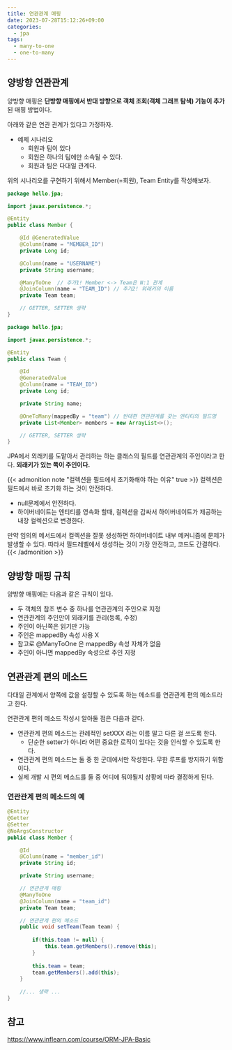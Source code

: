 ```yaml
---
title: 연관관계 매핑
date: 2023-07-28T15:12:26+09:00
categories:
  - jpa
tags: 
  - many-to-one
  - one-to-many
---
```


## 양방향 연관관계

양방향 매핑은 **단방향 매핑에서 반대 방향으로 객체 조회(객체 그래프 탐색) 기능이 추가**된 매핑 방법이다.

아래와 같은 연관 관계가 있다고 가정하자.

- 예제 시나리오
  - 회원과 팀이 있다
  - 회원은 하나의 팀에만 소속될 수 있다.
  - 회원과 팀은 다대일 관계다.

위의 시나리오를 구현하기 위해서 Member(=회원), Team Entity를 작성해보자.

```java
package hello.jpa;

import javax.persistence.*;

@Entity
public class Member {

    @Id @GeneratedValue
    @Column(name = "MEMBER_ID")
    private Long id;

    @Column(name = "USERNAME")
    private String username;

    @ManyToOne	// 추가1! Member <-> Team은 N:1 관계
    @JoinColumn(name = "TEAM_ID") // 추가2! 외래키의 이름
    private Team team;

    // GETTER, SETTER 생략
}
```

```java
package hello.jpa;

import javax.persistence.*;

@Entity
public class Team {

    @Id
    @GeneratedValue
    @Column(name = "TEAM_ID")
    private Long id;

    private String name;

    @OneToMany(mappedBy = "team") // 반대편 연관관계를 갖는 엔티티의 필드명
    private List<Member> members = new ArrayList<>();

    // GETTER, SETTER 생략
}
```

JPA에서 외래키를 도맡아서 관리하는 하는 클래스의 필드를 연관관계의 주인이라고 한다. **외래키가 있는 쪽이 주인이다.**

{{< admonition note "컬렉션을 필드에서 초기화해야 하는 이유" true >}}
컬렉션은 필드에서 바로 초기화 하는 것이 안전하다.
- null문제에서 안전하다.
- 하이버네이트는 엔티티를 영속화 할때, 컬렉션을 감싸서 하이버네이트가 제공하는 내장 컬렉션으로 변경한다.

만약 임의의 메서드에서 컬렉션을 잘못 생성하면 하이버네이트 내부 메커니즘에 문제가 발생할 수 있다. 따라서 필드레벨에서 생성하는 것이 가장 안전하고, 코드도 간결하다.
{{< /admonition >}}

## 양방향 매핑 규칙
양방향 매핑에는 다음과 같은 규칙이 있다.
- 두 객체의 참조 변수 중 하나를 연관관계의 주인으로 지정
- 연관관계의 주인만이 외래키를 관리(등록, 수정)
- 주인이 아닌쪽은 읽기만 가능
- 주인은 mappedBy 속성 사용 X
- 참고로 @ManyToOne 은 mappedBy 속성 자체가 없음
- 주인이 아니면 mappedBy 속성으로 주인 지정

## 연관관계 편의 메소드

다대일 관계에서 양쪽에 값을 설정할 수 있도록 하는 메소드를 연관관계 편의 메소드라고 한다.

연관관계 편의 메소드 작성시 알아둘 점은 다음과 같다.

- 연관관계 편의 메소드는 관례적인 setXXX 라는 이름 말고 다른 걸 쓰도록 한다.
  - 단순한 setter가 아니라 어떤 중요한 로직이 있다는 것을 인식할 수 있도록 한다.
- 연관관계 편의 메소드는 둘 중 한 군데에서만 작성한다. 무한 루프를 방지하기 위함이다.
- 실제 개발 시 편의 메소드를 둘 중 어디에 둬야될지 상황에 따라 결정하게 된다.

### 연관관계 편의 메소드의 예

```java
@Entity
@Getter
@Setter
@NoArgsConstructor
public class Member {

    @Id
    @Column(name = "member_id")
    private String id;

    private String username;

    // 연관관계 매핑
    @ManyToOne
    @JoinColumn(name = "team_id")
    private Team team;

    // 연관관계 편의 메소드
    public void setTeam(Team team) {
    
        if(this.team != null) {
            this.team.getMembers().remove(this);
        }
    
        this.team = team;
        team.getMembers().add(this);
    }
    
    //... 생략 ...    
}
```

## 참고
https://www.inflearn.com/course/ORM-JPA-Basic
